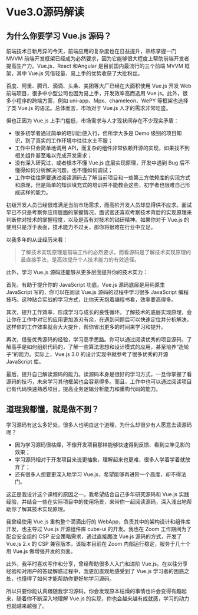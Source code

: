 # Vue3.0源码解读


## 为什么你要学习 Vue.js 源码？

                                                              
前端技术日新月异的今天，前端应用的复杂度也在日益提升，熟练掌握一门 MVVM 前端开发框架已经成为必然要求，因为它能够很大程度上帮助前端开发者提高生产力。Vue.js、React 和Angular 是目前国内最流行的三个前端 MVVM 框架，其中 Vue.js 凭借轻量、易上手的优势收获了大批粉丝。

百度、阿里、腾讯、滴滴、头条、美团等大厂已经在大面积使用 Vue.js 开发 Web 前端项目，很多中小型公司也因为易上手，开发效率高而选用 Vue.js。此外，很多小程序的跨端方案，例如 uni-app、Mpx、chameleon、WePY 等框架也选择了类 Vue.js 的语法。总体而言，市场对于 Vue.js 人才的需求非常旺盛。


但也正因为 Vue.js 上手门槛低，市场需求与人才现状间存在不少现实矛盾：

- 很多初学者通过简单的培训后便入行，但所学大多是 Demo 级别的项目知识，到了真实的工作环境中往往水土不服；
- 工作中只会简单地调用 API，而复杂的组件非常依赖开源的实现，如果找不到相关组件甚至难以完成开发需求；
- 没有深入研究过，或者根本不懂 Vue.js 底层实现原理，开发中遇到 Bug 后不懂得如何分析解决问题，也不懂如何调试；
- 工作中往往需要通过阅读源码去了解当前项目和一些第三方依赖库的实现方式和原理，但是简单的知识填充式的培训并不能教会这些，初学者也很难自己形成这样的能力。

初级开发人员已经很难满足当前市场需求，而高阶开发人员却显得供不应求。面试早已不只是考察你应用层面的掌握情况，面试官还喜欢考察技术背后的实现原理来判断你对技术的掌握程度，以及是否有对技术的钻研精神。如果你对于 Vue.js 的使用只是浮于表面，技术能力不过关，那你将很难在行业中立足。

以我多年的从业经历来看：

> 了解技术实现原理是前端工作的必然要求，而看源码是了解技术实现原理的最直接手法，是高效提升个人技术能力的有效途径。

此外，学习 Vue.js 源码还能够从更多层面提升你的技术实力：

首先，有助于提升你的 JavaScript 功底。Vue.js 源码底层是用纯原生 JavaScript 写的，你可以在阅读 Vue.js 源码的过程中学习很多 JavaScript 编程技巧。这种贴合实战的学习方式，比你天天抱着编程书看，效率要高得多。

其次，提升工作效率，形成学习与成长的良性循环。了解技术的底层实现原理，会让你在工作中对它的应用更加游刃有余，在遇到问题后可以快速定位并分析解决。这样你的工作效率就会大大提升，帮你省出更多的时间来学习和提升。

再次，借鉴优秀源码的经验，学习高手思路。你可以通过阅读优秀的项目源码，了解高手是如何组织代码的，了解一些算法思想和设计模式的应用，甚至培养“造轮子”的能力。实际上，Vue.js 3.0 的设计实现中就参考了很多优秀的开源 JavaScript 库。

最后，提升自己解读源码的能力。读源码本身是很好的学习方式，一旦你掌握了看源码的技巧，未来学习其他框架也会容易得多。而且，工作中也可以通过阅读项目已有代码快速熟悉项目，提高业务逻辑分析能力和重构代码的能力。

## 道理我都懂，就是做不到？

学习源码有这么多好处，很多人也明白这个道理，为什么却很少有人愿意去读源码呢？
- 因为学习源码很枯燥，不像开发项目那样能够快速得到反馈、看到立竿见影的效果；
- 学习源码相对于开发项目来说更抽象，理解起来也更难，很多人学着学着就放弃了；
- 还有很多人想要更深入地学习 Vue.js，希望能够再进阶一个高度，却不得法门。

这正是我设计这个课程的原因之一。我希望结合自己多年研究源码和 Vue.js 实践经验，并结合一些在实际项目中的使用场景，来带你一起阅读源码，深入浅出地帮助你了解其技术实现原理。

我曾经使用 Vue.js 重构整个滴滴出行的 WebApp，负责其中的架构设计和组件库开发，也主导过 Vue.js 开源组件库 cube-ui 的开发。我也在 Zoom 工作期间为了配合安全组的 CSP 安全策略需求，通过直接魔改 Vue.js 源码的方式，开发了 Vue.js 2.x 的 CSP 兼容版本，该版本目前在 Zoom 内部运行稳定，服务于几十个用 Vue.js 做增强开发的页面。

此外，我平时喜欢写作和分享，曾经帮助很多人入门和进阶 Vue.js。在以往分享经验和对用户的答疑解惑过程中，我更加直观地感受到了 Vue.js 学习者的困惑之处，也懂得了如何才能帮助你更好地学习源码。

所以只要你能认真跟随我学习源码，你会发现原本枯燥的事情也许会变得有趣起来，随着你不断深入地理解 Vue.js 的实现，你也会越来越有成就感，学习的动力也就越来越强了。